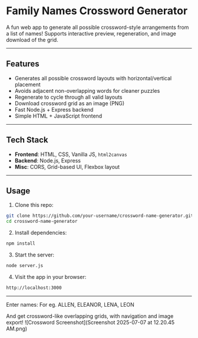 # Family Names Crossword Generator

A fun web app to generate all possible crossword-style arrangements from a list of names! Supports interactive preview, regeneration, and image download of the grid.

---

## Features

- Generates all possible crossword layouts with horizontal/vertical placement
- Avoids adjacent non-overlapping words for cleaner puzzles
- Regenerate to cycle through all valid layouts
- Download crossword grid as an image (PNG)
- Fast Node.js + Express backend
- Simple HTML + JavaScript frontend

---

## Tech Stack

- **Frontend**: HTML, CSS, Vanilla JS, `html2canvas`
- **Backend**: Node.js, Express
- **Misc**: CORS, Grid-based UI, Flexbox layout

---

## Usage

1. Clone this repo:

```bash
git clone https://github.com/your-username/crossword-name-generator.git
cd crossword-name-generator
```

2. Install dependencies:

```bash
npm install
```

3. Start the server:

```bash
node server.js
```

4. Visit the app in your browser:

```bash
http://localhost:3000
```

--- 

Enter names:
For eg. ALLEN, ELEANOR, LENA, LEON

And get crossword-like overlapping grids, with navigation and image export!
![Crossword Screenshot](Screenshot 2025-07-07 at 12.20.45 AM.png)


